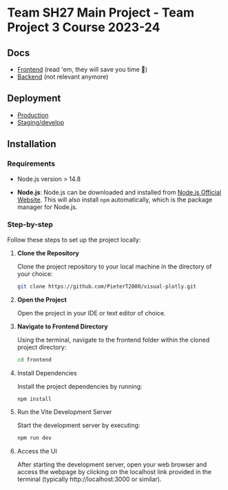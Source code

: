 # Team SH27 Main Project - Team Project 3 Course 2023-24

## Docs

- [Frontend](/frontend/README.md) (read 'em, they will save you time 💯)
- [Backend](/backend/README.md) (not relevant anymore)

## Deployment

- [Production](https://plotly.pietervantuijl.com)
- [Staging/develop](https://plotly-staging.pietervantuijl.com)

## Installation

### Requirements

- Node.js version > 14.8

- **Node.js**: Node.js can be downloaded and installed from [Node.js Official Website](https://nodejs.org/en/download). This will also install `npm` automatically, which is the package manager for Node.js.

### Step-by-step

Follow these steps to set up the project locally:

1. **Clone the Repository**

   Clone the project repository to your local machine in the directory of your choice:

   ```sh
   git clone https://github.com/PieterT2000/visual-plotly.git
   ```

2. **Open the Project**

   Open the project in your IDE or text editor of choice.

3. **Navigate to Frontend Directory**

   Using the terminal, navigate to the frontend folder within the cloned project directory:

   ```sh
   cd frontend
   ```

4. Install Dependencies

   Install the project dependencies by running:

   ```sh
   npm install
   ```

5. Run the Vite Development Server

   Start the development server by executing:

   ```sh
   npm run dev
   ```

6. Access the UI

   After starting the development server, open your web browser and access the webpage by clicking on the localhost link provided in the terminal (typically http://localhost:3000 or similar).
